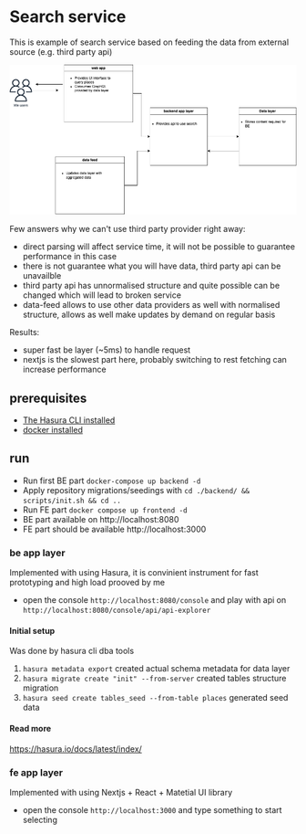 # Search service
This is example of search service based on feeding the data from external source (e.g. third party api)

![hasura-data-layer-architecture](/lcs-search-service/lcs-architecture.drawio.png)

Few answers why we can't use third party provider right away:
- direct parsing will affect service time, it will not be possible to guarantee performance in this case
- there is not guarantee what you will have data, third party api can be unavailble
- third party api has unnormalised structure and quite possible can be changed which will lead to broken service
- data-feed allows to use other data providers as well with normalised structure, allows as well make updates by demand on regular basis

Results:
- super fast be layer (~5ms) to handle request
- nextjs is the slowest part here, probably switching to rest fetching can increase performance

## prerequisites
* [The Hasura CLI installed](https://hasura.io/docs/latest/hasura-cli/install-hasura-cli/)
* [docker installed](https://docs.docker.com/get-docker/)


## run
- Run first BE part `docker-compose up backend -d`
- Apply repository migrations/seedings with `cd ./backend/ && scripts/init.sh && cd ..`
- Run FE part  `docker compose up frontend -d`
- BE part available on http://localhost:8080
- FE part should be available http://localhost:3000

### be app layer
Implemented with using Hasura, it is convinient instrument for fast prototyping and high load prooved by me

- open the console `http://localhost:8080/console` and play with api on `http://localhost:8080/console/api/api-explorer`

#### Initial setup
Was done by hasura cli dba tools
1. `hasura metadata export` created actual schema metadata for data layer
2. `hasura migrate create "init" --from-server` created tables structure migration
3. `hasura seed create tables_seed --from-table places` generated seed data

#### Read more
https://hasura.io/docs/latest/index/

### fe app layer
Implemented with using Nextjs + React + Matetial UI library
 
- open the console `http://localhost:3000` and type something to start selecting



